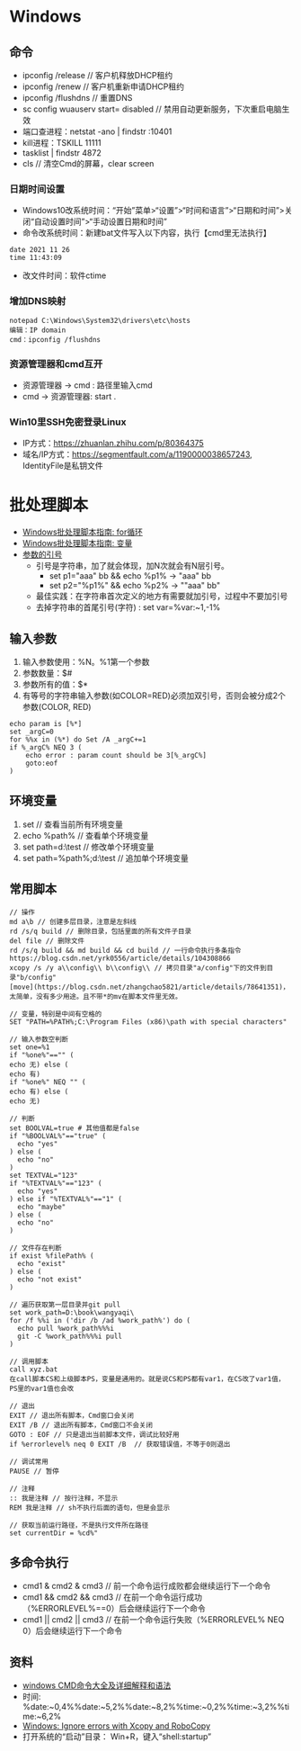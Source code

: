 # Windows

## 命令
* ipconfig /release // 客户机释放DHCP租约
* ipconfig /renew // 客户机重新申请DHCP租约
* ipconfig /flushdns // 重置DNS
* sc config wuauserv start= disabled // 禁用自动更新服务，下次重启电脑生效
* 端口查进程：netstat -ano | findstr :10401
* kill进程：TSKILL 11111
* tasklist | findstr 4872
* cls // 清空Cmd的屏幕，clear screen

### 日期时间设置
* Windows10改系统时间：“开始”菜单>“设置”>“时间和语言”>“日期和时间”>关闭“自动设置时间”>“手动设置日期和时间”
* 命令改系统时间：新建bat文件写入以下内容，执行【cmd里无法执行】
```
date 2021 11 26
time 11:43:09
```
* 改文件时间：软件ctime

### 增加DNS映射
```
notepad C:\Windows\System32\drivers\etc\hosts
编辑：IP domain
cmd：ipconfig /flushdns
```

### 资源管理器和cmd互开
* 资源管理器 -> cmd : 路径里输入cmd
* cmd ->  资源管理器: start .

### Win10里SSH免密登录Linux
* IP方式：https://zhuanlan.zhihu.com/p/80364375
* 域名/IP方式：https://segmentfault.com/a/1190000038657243, IdentityFile是私钥文件

# 批处理脚本
* [Windows批处理脚本指南: for循环](https://www.jb51.net/article/93170.htm)
* [Windows批处理脚本指南: 变量](https://www.jianshu.com/p/5e364800955e)
* [参数的引号](https://blog.csdn.net/cocokim_122/article/details/41896351)
  * 引号是字符串，加了就会体现，加N次就会有N层引号。
    * set p1="aaa" bb && echo %p1%  ->  "aaa" bb
    * set p2="%p1%" && echo %p2%  ->  ""aaa" bb"
  * 最佳实践：在字符串首次定义的地方有需要就加引号，过程中不要加引号
  * 去掉字符串的首尾引号(字符) : set var=%var:~1,-1%

## 输入参数
1. 输入参数使用：%N。%1第一个参数
1. 参数数量：$#
1. 参数所有的值：$*
1. 有等号的字符串输入参数(如COLOR=RED)必须加双引号，否则会被分成2个参数(COLOR, RED)
```
echo param is [%*]
set _argC=0
for %%x in (%*) do Set /A _argC+=1
if %_argC% NEQ 3 (
    echo error : param count should be 3[%_argC%]
    goto:eof
)
```

## 环境变量
1. set // 查看当前所有环境变量
1. echo %path% // 查看单个环境变量
1. set path=d:\test // 修改单个环境变量
1. set path=%path%;d:\test // 追加单个环境变量

## 常用脚本
```
// 操作
md a\b // 创建多层目录，注意是左斜线
rd /s/q build // 删除目录，包括里面的所有文件子目录
del file // 删除文件
rd /s/q build && md build && cd build // 一行命令执行多条指令 https://blog.csdn.net/yrk0556/article/details/104308866
xcopy /s /y a\\config\\ b\\config\\ // 拷贝目录"a/config"下的文件到目录"b/config"
[move](https://blog.csdn.net/zhangchao5821/article/details/78641351)，太简单，没有多少用途。且不带*的mv在脚本文件里无效。

// 变量，特别是中间有空格的
SET "PATH=%PATH%;C:\Program Files (x86)\path with special characters"

// 输入参数空判断
set one=%1
if "%one%"=="" (
echo 无) else (
echo 有)
if "%one%" NEQ "" (
echo 有) else (
echo 无)

// 判断
set BOOLVAL=true # 其他值都是false
if "%BOOLVAL%"=="true" (
  echo "yes"
) else (
  echo "no"
)
set TEXTVAL="123"
if "%TEXTVAL%"=="123" (
  echo "yes"
) else if "%TEXTVAL%"=="1" (
  echo "maybe"
) else (
  echo "no"
)

// 文件存在判断
if exist %filePath% (
  echo "exist"
) else (
  echo "not exist"
)

// 遍历获取第一层目录并git pull
set work_path=D:\book\wangyaqi\
for /f %%i in ('dir /b /ad %work_path%') do (
  echo pull %work_path%%%i
  git -C %work_path%%%i pull
)

// 调用脚本
call xyz.bat
在call脚本CS和上级脚本PS，变量是通用的。就是说CS和PS都有var1，在CS改了var1值，PS里的var1值也会改

// 退出
EXIT // 退出所有脚本，Cmd窗口会关闭
EXIT /B // 退出所有脚本，Cmd窗口不会关闭
GOTO : EOF // 只是退出当前脚本文件，调试比较好用
if %errorlevel% neq 0 EXIT /B  // 获取错误值，不等于0则退出

// 调试常用
PAUSE // 暂停

// 注释
:: 我是注释 // 按行注释，不显示
REM 我是注释 // sh不执行后面的语句，但是会显示

// 获取当前运行路径，不是执行文件所在路径
set currentDir = %cd%"
```

## 多命令执行
* cmd1 & cmd2 & cmd3 // 前一个命令运行成败都会继续运行下一个命令
* cmd1 && cmd2 && cmd3 // 在前一个命令运行成功（%ERRORLEVEL%==0）后会继续运行下一个命令
* cmd1 || cmd2 || cmd3 // 在前一个命令运行失败（%ERRORLEVEL% NEQ 0）后会继续运行下一个命令

## 资料
* [windows CMD命令大全及详细解释和语法](http://xstarcd.github.io/wiki/windows/windows_cmd_syntax.html)
* 时间: %date:~0,4%%date:~5,2%%date:~8,2%%time:~0,2%%time:~3,2%%time:~6,2%
* [Windows: Ignore errors with Xcopy and RoboCopy](https://djlab.com/2010/12/windows-ignore-errors-with-xcopy-and-robocopy/)
* 打开系统的“启动”目录： Win+R，键入“shell:startup”

